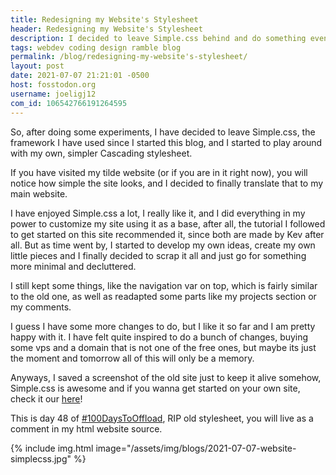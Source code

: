 ```yaml
---
title: Redesigning my Website's Stylesheet
header: Redesigning my Website's Stylesheet
description: I decided to leave Simple.css behind and do something even simpler, debloated and still elegant
tags: webdev coding design ramble blog
permalink: /blog/redesigning-my-website's-stylesheet/
layout: post
date: 2021-07-07 21:21:01 -0500
host: fosstodon.org
username: joeligj12
com_id: 106542766191264595
---
```


So, after doing some experiments, I have decided to leave Simple.css, the framework I have used since I started this blog, and I started to play around with my own, simpler Cascading stylesheet.

If you have visited my tilde website (or if you are in it right now), you will notice how simple the site looks, and I decided to finally translate that to my main website.

I have enjoyed Simple.css a lot, I really like it, and I did everything in my power to customize my site using it as a base, after all, the tutorial I followed to get started on this site recommended it, since both are made by Kev after all. But as time went by, I started to develop my own ideas, create my own little pieces and I finally decided to scrap it all and just go for something more minimal and decluttered.

I still kept some things, like the navigation var on top, which is fairly similar to the old one, as well as readapted some parts like my projects section or my comments.

I guess I have some more changes to do, but I like it so far and I am pretty happy with it. I have felt quite inspired to do a bunch of changes, buying some vps and a domain that is not one of the free ones, but maybe its just the moment and tomorrow all of this will only be a memory.

Anyways, I saved a screenshot of the old site just to keep it alive somehow, Simple.css is awesome and if you wanna get started on your own site, check it our [here](https://simplecss.org)!

This is day 48 of [#100DaysToOffload](https://100DaysToOffload.com), RIP old stylesheet, you will live as a comment in my html website source.

{% include img.html image="/assets/img/blogs/2021-07-07-website-simplecss.jpg" %}


